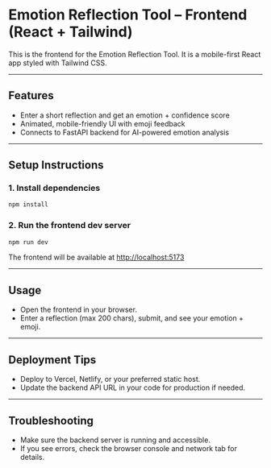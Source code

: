 # Emotion Reflection Tool – Frontend (React + Tailwind)

This is the frontend for the Emotion Reflection Tool. It is a mobile-first React app styled with Tailwind CSS.

---

## Features
- Enter a short reflection and get an emotion + confidence score
- Animated, mobile-friendly UI with emoji feedback
- Connects to FastAPI backend for AI-powered emotion analysis

---

## Setup Instructions

### 1. Install dependencies
```sh
npm install
```

### 2. Run the frontend dev server
```sh
npm run dev
```

The frontend will be available at [http://localhost:5173](http://localhost:5173)

---

## Usage
- Open the frontend in your browser.
- Enter a reflection (max 200 chars), submit, and see your emotion + emoji.

---

## Deployment Tips
- Deploy to Vercel, Netlify, or your preferred static host.
- Update the backend API URL in your code for production if needed.

---

## Troubleshooting
- Make sure the backend server is running and accessible.
- If you see errors, check the browser console and network tab for details.

